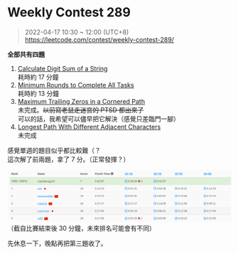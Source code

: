 # Weekly Contest 289  
> 2022-04-17 10:30 ~ 12:00 (UTC+8)  
> https://leetcode.com/contest/weekly-contest-289/

**全部共有四題**
1. [Calculate Digit Sum of a String](./1.md)  
耗時約 17 分鐘
2. [Minimum Rounds to Complete All Tasks](./2.md)  
耗時約 13 分鐘
3. [Maximum Trailing Zeros in a Cornered Path](./3.md)  
未完成。~~以前寫老鼠走迷宮的 PTSD 都出來了~~  
可以的話，我希望可以儘早把它解決（感覺只差臨門一腳）
4. [Longest Path With Different Adjacent Characters](./4.md)  
未完成

感覺單週的題目似乎都比較難（？  
這次解了前兩題，拿了 7 分。（正常發揮？）  


![](assets/1.png)
（截自比賽結束後 30 分鐘，未來排名可能會有不同）


先休息一下，晚點再把第三題收了。
